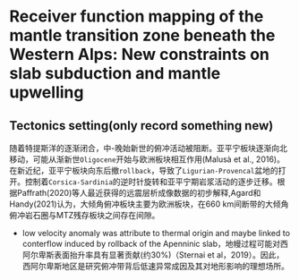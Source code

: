 # Receiver function mapping of the mantle transition zone beneath the Western Alps: New constraints on slab subduction and mantle upwelling
## Tectonics setting(only record something new)
 随着特提斯洋的逐渐闭合，中-晚始新世的俯冲活动被阻断。亚平宁板块逐渐向北移动，可能从渐新世`Oligocene`开始与欧洲板块相互作用(Malusà et al., 2016)。
 在新近纪，亚平宁板块向东后撤`rollback`，导致了`Ligurian-Provencal`盆地的打开。控制着`Corsica-Sardinia`的逆时针旋转和亚平宁期岩浆活动的逐步迁移。根据Paffrath(2020)等人最近获得的远震层析成像数据的初步解释,Agard和Handy(2021)认为，大倾角俯冲板块主要为欧洲板块，在660 km间断带的大倾角俯冲岩石圈与MTZ残存板块之间存在间隙。
 * low velocity anomaly was attribute to thermal origin and maybe linked to conterflow induced by rollback of the Apenninic slab，地幔过程可能对西阿尔卑斯表面抬升率具有显著贡献(约30%)（Sternai et al，2019）。因此，西阿尔卑斯地区是研究俯冲带背后低速异常成因及其对地形影响的理想场所。